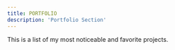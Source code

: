 ```yaml
---
title: PORTFOLIO
description: 'Portfolio Section'
---
```


This is a list of my most noticeable and favorite projects.